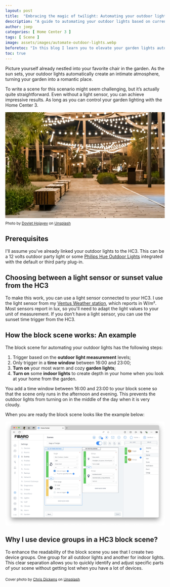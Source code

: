 ```yaml
---
layout: post
title:  "Embracing the magic of twilight: Automating your outdoor lights"
description: "A guide to automating your outdoor lights based on current light intensity with the HC3."
author: joep
categories: [ Home Center 3 ]
tags: [ Scene ]
image: assets/images/automate-outdoor-lights.webp
beforetoc: "In this blog I learn you to elevate your garden lights automation by creating a cozy ambiance by also automatically turning on some porch and indoor lights to create a luxury feeling when you sit in your garden."
toc: true
---
```


Picture yourself already nestled into your favorite chair in the garden. As the sun sets, your outdoor lights automatically create an intimate atmosphere, turning your garden into a romantic place.

To write a scene for this scenario might seem challenging, but it’s actually quite straightforward. Even without a light sensor, you can achieve impressive results. As long as you can control your garden lighting with the Home Center 3.

![automate-outdoor-lights01.webp](../assets/images/automate-outdoor-lights01.webp)
<sub>Photo by <a href="https://unsplash.com/@dhojayev?utm_content=creditCopyText&utm_medium=referral&utm_source=unsplash">Dovlet Hojayev</a> on <a href="https://unsplash.com/photos/a-row-of-benches-sitting-on-top-of-a-sidewalk-Ew1_xSNA-uM?utm_content=creditCopyText&utm_medium=referral&utm_source=unsplash">Unsplash</a></sub>

## Prerequisites

I'll assume you've already linked your outdoor lights to the HC3. This can be a 12 volts outdoor party light or some [Philips Hue Outdoor Lights](https://www.philips-hue.com/en-us/explore-hue/propositions/smart-outdoor-lighting) integrated with the default or third party plug-in.

## Choosing between a light sensor or sunset value from the HC3

To make this work, you can use a light sensor connected to your HC3. I use the light sensor from my [Ventus Weather station](https://docs.joepverhaeg.nl/ventus-w830/), which reports in W/m². Most sensors report in lux, so you'll need to adapt the light values to your unit of measurement. If you don’t have a light sensor, you can use the sunset time trigger from the HC3.

## How the block scene works: An example

The block scene for automating your outdoor lights has the following steps:

1. Trigger based on the **outdoor light measurement** levels;
2. Only trigger in a **time window** between 16:00 and 23:00;
3. **Turn on** your most warm and cozy **garden lights**;
4. **Turn on** some **indoor lights** to create depth in your home when you look at your home from the garden.

You add a time window between 16:00 and 23:00 to your block scene so that the scene only runs in the afternoon and evening. This prevents the outdoor lights from turning on in the middle of the day when it is very cloudy.

When you are ready the block scene looks like the example below:

![automate-outdoor-lights02.webp](../assets/images/automate-outdoor-lights02.webp)

## Why I use device groups in a HC3 block scene?

To enhance the readability of the block scene you see that I create two device groups. One group for all outdoor lights and another for indoor lights. This clear separation allows you to quickly identify and adjust specific parts of your scene without getting lost when you have a lot of devices.

<sub>Cover photo by <a href="https://unsplash.com/@chrisdickens?utm_content=creditCopyText&utm_medium=referral&utm_source=unsplash">Chris Dickens</a> on <a href="https://unsplash.com/photos/building-surrounded-green-grass-xsqLnWVt-UM?utm_content=creditCopyText&utm_medium=referral&utm_source=unsplash">Unsplash</a></sub>

